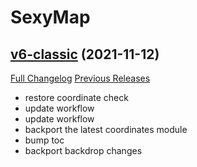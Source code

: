 # SexyMap

## [v6-classic](https://github.com/funkydude/SexyMap/tree/v6-classic) (2021-11-12)
[Full Changelog](https://github.com/funkydude/SexyMap/compare/v5-classic...v6-classic) [Previous Releases](https://github.com/funkydude/SexyMap/releases)

- restore coordinate check  
- update workflow  
- update workflow  
- backport the latest coordinates module  
- bump toc  
- backport backdrop changes  
